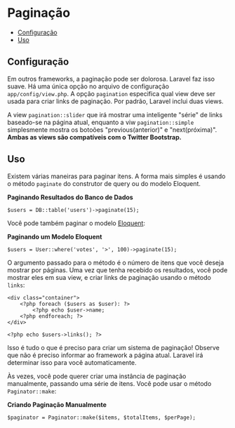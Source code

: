# Paginação

- [Configuração](#configuration)
- [Uso](#usage)

<a name="configuration"></a>
## Configuração

Em outros frameworks, a paginação pode ser dolorosa. Laravel faz isso suave. Há uma única opção no arquivo de configuração `app/config/view.php`. A opção `pagination` especifica qual view deve ser usada para criar links de paginação. Por padrão, Laravel inclui duas views.

A view `pagination::slider` que irá mostrar uma inteligente "série" de links baseado-se na página atual, enquanto a viw `pagination::simple` simplesmente mostra  os botoões "previous(anterior)" e "next(próxima)". **Ambas as views são compatíveis com o Twitter Bootstrap.**

<a name="usage"></a>
## Uso

Existem várias maneiras para paginar itens. A forma mais simples é usando o método `paginate` do construtor de query ou do modelo Eloquent.

**Paginando Resultados do Banco de Dados**

	$users = DB::table('users')->paginate(15);

Você pode também paginar o modelo [Eloquent](/docs/eloquent):

**Paginando um Modelo Eloquent**

	$users = User::where('votes', '>', 100)->paginate(15);

O argumento passado para o método é o número de itens que você deseja mostrar por páginas. Uma vez que tenha recebido os resultados, você pode mostrar eles em sua view, e criar links de paginação usando o método `links`:

	<div class="container">
		<?php foreach ($users as $user): ?>
			<?php echo $user->name;
		<?php endforeach; ?>
	</div>

	<?php echo $users->links(); ?>

Isso é tudo o que é preciso para criar um sistema de paginação! Observe que não é preciso informar ao framework a página atual. Laravel irá determinar isso para você automaticamente.

Às vezes, você pode querer criar uma instância de paginação manualmente, passando uma série de itens. Você pode usar o método `Paginator::make`:

**Criando Paginação Manualmente**

	$paginator = Paginator::make($items, $totalItems, $perPage);